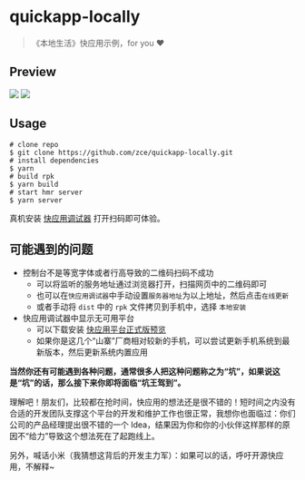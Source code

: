 # quickapp-locally

> 《本地生活》快应用示例，for you ❤️

## Preview

![](screenshot-home.png)
![](screenshot-explore.png)

## Usage

```shell
# clone repo
$ git clone https://github.com/zce/quickapp-locally.git
# install dependencies
$ yarn
# build rpk
$ yarn build
# start hmr server
$ yarn server
```

真机安装 [快应用调试器](https://statres.quickapp.cn/quickapp/quickapp/201803/file/quickapp_debugger.apk) 打开扫码即可体验。

## 可能遇到的问题

- 控制台不是等宽字体或者行高导致的二维码扫码不成功
  + 可以将监听的服务地址通过浏览器打开，扫描网页中的二维码即可
  + 也可以在`快应用调试器`中手动设置`服务器地址`为以上地址，然后点击`在线更新`
  + 或者手动将 `dist` 中的 `rpk` 文件拷贝到手机中，选择 `本地安装`
- 快应用调试器中显示无可用平台
  + 可以下载安装 [快应用平台正式版预览](https://statres.quickapp.cn/quickapp/quickapp/201803/file/quickapp_platform_preview_release.apk)
  + 如果你是这几个“山寨”厂商相对较新的手机，可以尝试更新手机系统到最新版本，然后更新系统内置应用

**当然你还有可能遇到各种问题，通常很多人把这种问题称之为“坑”，如果说这是“坑”的话，那么接下来你即将面临“坑王驾到”。**

理解吧！朋友们，比较都在抢时间，快应用的想法还是很不错的！短时间之内没有合适的开发团队支撑这个平台的开发和维护工作也很正常，我想你也面临过：你们公司的产品经理提出很不错的一个 Idea，结果因为你和你的小伙伴这样那样的原因不“给力”导致这个想法死在了起跑线上。

另外，喊话小米（我猜想这背后的开发主力军）：如果可以的话，呼吁开源快应用，不解释~

<!--
踩坑的放一边

toasl 通知 模拟器不可以

热重载不能保持当前页面状态

https://doc.quickapp.cn/tutorial/getting-started/project-configuration.html#%E9%A1%B5%E9%9D%A2%E8%B7%AF%E7%94%B1%E5%AF%B9%E8%B1%A1%EF%BC%88routerpages%EF%BC%89
router.pages 中的 path 选项未生效

https://doc.quickapp.cn/framework/manifest.html#routerpage
文档错误
错把 router.pages 写成了 router.page
闭源
代码一旦出现异常就会假死
只有几个国产“山寨”厂商支持


错误信息不友好


无端端提示创建桌面图标
魅族调试问题
http://bbs.quickapp.cn/posts/detail?id=467
http://bbs.quickapp.cn/posts/detail?id=520

## js 文件中不能使用 es2015 module

webpack 1.13.3 对 es2015 模块支持不到位
https://www.imooc.com/article/20604

webpack 中 js 文件 loader 配置的 babel 没有配置 plugin 所以不支持 ES2015
而 ux 文件的 loader 内部配置了


## 默认项目骨架不合理的点

- 依赖不清晰（开发依赖和生产依赖）
- ESLint 只在 JS 文件中工作，无意义
- Babel 转换部分 koa 模块代码在高版本 Node 环境中显得很多余，而且我个人认为不应该在项目中修改第三方依赖包的源代码
- clear script 中使用了 rm -rf 这个 shell 命令，Windows 不工作
- scripts 中 “脏乱差”
- 为什么不给 hap-tools 维护 dependencies

--------

## 参考链接

https://github.com/jimaowo/douban-quickapp
http://www.jimaowo.com/article/7
http://bbs.quickapp.cn/posts/detail?id=603
https://segmentfault.com/a/1190000014024037

https://github.com/l455202325/APIDemo



## Android 设备调试模式

1. 启用 Android 设备的开发者模式
2. 打开 Android 设备的 USB 调试模式
3. PC 端安装 adb 工具（android-platform-tools）
4. PC 端运行 `adb devices` 查看可用设备
5. Android 设备端授权

### 使用 adb 查看应用日志

```shell
# grep 过滤包名
$ adb logcat | grep com.package.name
# 忽略大小写
$ adb logcat | grep -i com.package.name
# 设置匹配字符串颜色。更多设置请查看 grep 帮助
$ adb logcat | grep --color=auto -i com.package.name

$ adb logcat -c

$ adb logcat | grep --color=auto -i E/AndroidRuntime

$ adb logcat | grep --color=auto -i E/JsConsole
adb logcat -s JsConsole
```

## 查看 Android 应用的包名

```shell
$ adb shell pm list package -f
```

- 快应用平台：`org.hapjs.mockup`
- 快应用调试器：`org.hapjs.debugger`


## 参考配置文件

```json
{
  "name": "内涵段子Lite",
  "package": "me.zce.duanzi",
  "versionName": "1.0.0",
  "versionCode": "1",
  "minPlatformVersion": "101",
  "icon": "/Common/logo.png",
  "features": [
    { "name": "system.router" },
    { "name": "system.prompt" },
    { "name": "system.shortcut" }
  ],
  "permissions": [
    { "origin": "*" }
  ],
  "config": {
    "logLevel": "debug",
    "designWidth": "750",
    "data": {
      "author": "zce <w@zce.me>"
    }
  },
  "router": {
    "entry": "Home",
    "pages": {
      "Home": {
        "component": "index",
        "path": "/Home",
        "filter": {
          "view": {
            "uri": "https?://.*"
          }
        }
      },
      "Explore": {
        "component": "index"
      },
      "New": {
        "component": "index"
      },
      "Message": {
        "component": "index"
      },
      "Profile": {
        "component": "index"
      },
      "Detail": {
        "component": "index"
      },
      "About": {
        "component": "index"
      }
    }
  },
  "display": {
    "titleBar": true,
    "titleBarText": "内涵段子Lite",
    "titleBarTextColor": "#414141",
    "titleBarBackgroundColor": "#f2f2f2",
    "backgroundColor": "#ffffff",
    "fullScreen": false,
    "menu": true,
    "pages": {
      "Home": {
        "titleBar": false,
        "titleBarText": "HOME « 内涵段子Lite",
        "titleBarTextColor": "#414141",
        "titleBarBackgroundColor": "#f2f2f2",
        "backgroundColor": "#ffffff",
        "fullScreen": false,
        "menu": false
      }
    }
  }
}
```

## 生成证书文件

openssl req -newkey rsa:2048 -nodes -keyout private.pem -x509 -days 3650 -out certificate.pem

## a 链接组件

打开外部网址 URL 需要声明 system.webview

## 页面跳转导航必须添加 system.router

## 单项数据同步问题
 -->
